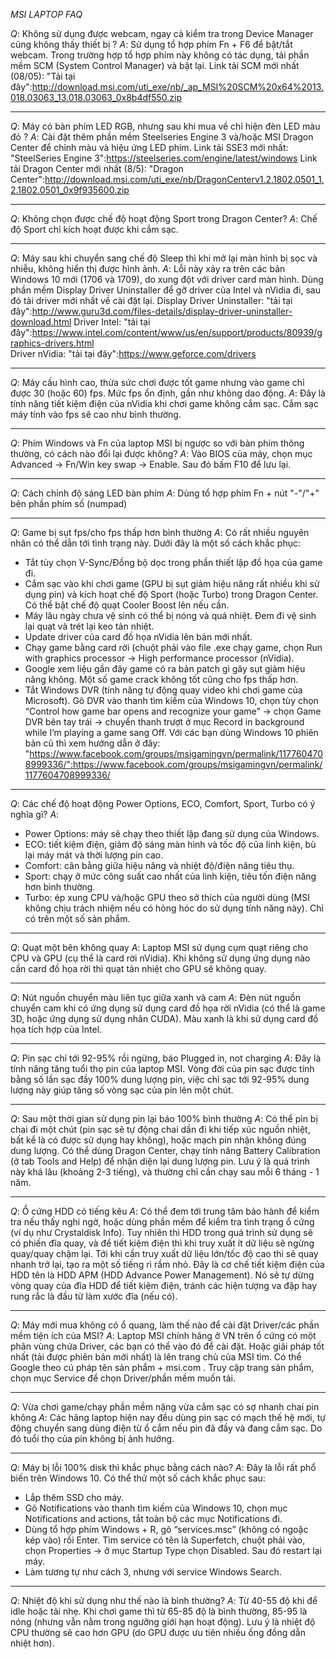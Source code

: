 *MSI LAPTOP FAQ*

*Q*: Không sử dụng được webcam, ngay cả kiểm tra trong Device Manager cũng không thấy thiết bị ?
*A*: Sử dụng tổ hợp phím Fn + F6 để bật/tắt webcam. Trong trường hợp tổ hợp phím này không có tác dụng, tải phần mềm SCM (System Control Manager) và bật lại. 
Link tải SCM mới nhất (08/05): "Tải tại đây":http://download.msi.com/uti_exe/nb/_ap_MSI%20SCM%20x64%2013.018.03063_13.018.03063_0x8b4df550.zip

***

*Q*: Máy có bàn phím LED RGB, nhưng sau khi mua về chỉ hiện đèn LED màu đỏ ?
*A*: Cài đặt thêm phần mềm Steelseries Engine 3 và/hoặc MSI Dragon Center để chỉnh màu và hiệu ứng LED phím. 
Link tải SSE3 mới nhất: "SteelSeries Engine 3":https://steelseries.com/engine/latest/windows
Link tải Dragon Center mới nhất (8/5): "Dragon Center":http://download.msi.com/uti_exe/nb/DragonCenterv1.2.1802.0501_1.2.1802.0501_0x9f935600.zip

***

*Q*: Không chọn được chế độ hoạt động Sport trong Dragon Center?
*A*: Chế độ Sport chỉ kích hoạt được khi cắm sạc.

***

*Q*: Máy sau khi chuyển sang chế độ Sleep thì khi mở lại màn hình bị sọc và nhiễu, không hiển thị được hình ảnh.
*A*: Lỗi này xảy ra trên các bản Windows 10 mới (1706 và 1709), do xung đột với driver card màn hình. Dùng phần mềm Display Driver Uninstaller để gỡ driver của Intel và nVidia đi, sau đó tải driver mới nhất về cài đặt lại.
Display Driver Uninstaller: "tải tại đây":http://www.guru3d.com/files-details/display-driver-uninstaller-download.html 
Driver Intel: "tải tại đây":https://www.intel.com/content/www/us/en/support/products/80939/graphics-drivers.html   
Driver nVidia: "tải tại đây":https://www.geforce.com/drivers

***
*Q*: Máy cấu hình cao, thừa sức chơi được tốt game nhưng vào game chỉ được 30 (hoặc 60) fps. Mức fps ổn định, gần như không dao động.
*A*: Đây là tính năng tiết kiệm điện của nVidia khi chơi game không cắm sạc. Cắm sạc máy tính vào fps sẽ cao như bình thường.

***
*Q*: Phím Windows và Fn của laptop MSI bị ngược so với bàn phím thông thường, có cách nào đổi lại được không?
*A*: Vào BIOS của máy, chọn mục Advanced -> Fn/Win key swap -> Enable. Sau đó bấm F10 để lưu lại.

***
*Q*: Cách chỉnh độ sáng LED bàn phím
*A*: Dùng tổ hợp phím Fn + nút "-"/"+" bên phần phím số (numpad)

***
*Q*: Game bị sụt fps/cho fps thấp hơn bình thường
*A*: 
Có rất nhiều nguyên nhân có thể dẫn tới tình trạng này. Dưới đây là một số cách khắc phục:
* Tắt tùy chọn V-Sync/Đồng bộ dọc trong phần thiết lập đồ họa của game đi.
* Cắm sạc vào khi chơi game (GPU bị sụt giảm hiệu năng rất nhiều khi sử dụng pin) và kích hoạt chế độ Sport (hoặc Turbo) trong Dragon Center. Có thể bật chế độ quạt Cooler Boost lên nếu cần.
* Máy lâu ngày chưa vệ sinh có thể bị nóng và quá nhiệt. Đem đi vệ sinh lại quạt và trét lại keo tản nhiệt.
* Update driver của card đồ họa nVidia lên bản mới nhất.
* Chạy game bằng card rời (chuột phải vào file .exe chạy game, chọn Run with graphics processor -> High performance processor (nVidia).
* Google xem liệu gần đây game có ra bản patch gì gây sụt giảm hiệu năng không. Một số game crack không tốt cũng cho fps thấp hơn.
* Tắt Windows DVR (tính năng tự động quay video khi chơi game của Microsoft). Gõ DVR vào thanh tìm kiếm của Windows 10, chọn tùy chọn “Control how game bar opens and recognize your game” -> chọn Game DVR bên tay trái -> chuyển thanh trượt ở mục Record in background while I’m playing a game sang Off. Với các bạn dùng Windows 10 phiên bản cũ thì xem hướng dẫn ở đây: "https://www.facebook.com/groups/msigamingvn/permalink/1177604708999336/":https://www.facebook.com/groups/msigamingvn/permalink/1177604708999336/

***
*Q*: Các chế độ hoạt động Power Options, ECO, Comfort, Sport, Turbo có ý nghĩa gì?
*A*: 
* Power Options: máy sẽ chạy theo thiết lập đang sử dụng của Windows.
* ECO: tiết kiệm điện, giảm độ sáng màn hình và tốc độ của linh kiện, bù lại máy mát và thời lượng pin cao.
* Comfort: cân bằng giữa hiệu năng và nhiệt độ/điện năng tiêu thụ.
* Sport: chạy ở mức công suất cao nhất của linh kiện, tiêu tốn điện năng hơn bình thường.
* Turbo: ép xung CPU và/hoặc GPU theo sở thích của người dùng (MSI không chịu trách nhiệm nếu có hỏng hóc do sử dụng tính năng này). Chỉ có trên một số sản phẩm.

***
*Q*: Quạt một bên không quay
*A*: Laptop MSI sử dụng cụm quạt riêng cho CPU và GPU (cụ thể là card rời nVidia). Khi không sử dụng ứng dụng nào cần card đồ họa rời thì quạt tản nhiệt cho GPU sẽ không quay.

***
*Q*: Nút nguồn chuyển màu liên tục giữa xanh và cam
*A*: Đèn nút nguồn chuyển cam khi có ứng dụng sử dụng card đồ họa rời nVidia (có thể là game 3D, hoặc ứng dụng sử dụng nhân CUDA). Màu xanh là khi sử dụng card đồ họa tích hợp của Intel.

***
*Q*: Pin sạc chỉ tới 92-95% rồi ngừng, báo Plugged in, not charging
*A*: Đây là tính năng tăng tuổi thọ pin của laptop MSI. Vòng đời của pin sạc được tính bằng số lần sạc đầy 100% dung lượng pin, việc chỉ sạc tới 92-95% dung lượng này giúp tăng số vòng sạc của pin lên một chút.

***
*Q*: Sau một thời gian sử dụng pin lại báo 100% bình thường
*A*: Có thể pin bị chai đi một chút (pin sạc sẽ tự động chai dần đi khi tiếp xúc nguồn nhiệt, bất kể là có được sử dụng hay không), hoặc mạch pin nhận không đúng dung lượng. Có thể dùng Dragon Center, chạy tính năng Battery Calibration (ở tab Tools and Help) để nhận diện lại dung lượng pin. Lưu ý là quá trình này khá lâu (khoảng 2-3 tiếng), và thường chỉ cần chạy sau mỗi 6 tháng - 1 năm.

***
*Q*: Ổ cứng HDD có tiếng kêu
*A*: Có thể đem tới trung tâm bảo hành để kiểm tra nếu thấy nghi ngờ, hoặc dùng phần mềm để kiểm tra tình trạng ổ cứng (ví dụ như Crystaldisk Info). Tuy nhiên thì HDD trong quá trình sử dụng sẽ có phiến đĩa quay, và để tiết kiệm điện thì khi truy xuất ít dữ liệu sẽ ngừng quay/quay chậm lại. Tới khi cần truy xuất dữ liệu lớn/tốc độ cao thì sẽ quay nhanh trở lại, tạo ra một số tiếng rì rầm nhỏ. Đây là cơ chế tiết kiệm điện của HDD tên là HDD APM (HDD Advance Power Management). Nó sẽ tự dừng vòng quay của đĩa HDD để tiết kiệm điện, tránh các hiện tượng va đập hay rung rắc là đầu từ làm xước đĩa (nếu có).

***
*Q*: Máy mới mua không có ổ quang, làm thế nào để cài đặt Driver/các phần mềm tiện ích của MSI?
*A*: Laptop MSI chính hãng ở VN trên ổ cứng có một phân vùng chứa Driver, các bạn có thể vào đó để cài đặt. Hoặc giải pháp tốt nhất (tải được phiên bản mới nhất) là lên trang chủ của MSI tìm. Có thể Google theo cú pháp tên sản phẩm + msi.com  . Truy cập trang sản phẩm, chọn mục Service để chọn Driver/phần mềm muốn tải.

***
*Q*: Vừa chơi game/chạy phần mềm nặng vừa cắm sạc có sợ nhanh chai pin không
*A*: Các hãng laptop hiện nay đều dùng pin sạc có mạch thế hệ mới, tự động chuyển sang dùng điện từ ổ cắm nếu pin đã đầy và đang cắm sạc. Do đó tuổi thọ của pin không bị ảnh hưởng.

***
*Q*: Máy bị lỗi 100% disk thì khắc phục bằng cách nào?
*A*:
Đây là lỗi rất phổ biến trên Windows 10. Có thể thử một số cách khắc phục sau:
* Lắp thêm SSD cho máy.
* Gõ Notifications vào thanh tìm kiếm của Windows 10, chọn mục Notifications and actions, tắt toàn bộ các mục Notifications đi.
* Dùng tổ hợp phím Windows + R, gõ “services.msc” (không có ngoặc kép vào) rồi Enter. Tìm service có tên là Superfetch, chuột phải vào, chọn Properties -> ở mục Startup Type chọn Disabled. Sau đó restart lại máy.
* Làm tương tự như cách 3, nhưng với service Windows Search.

***
*Q*: Nhiệt độ khi sử dụng như thế nào là bình thường?
*A*: Từ 40-55 độ khi để idle hoặc tải nhẹ. Khi chơi game thì từ 65-85 độ là bình thường, 85-95 là nóng (nhưng vẫn nằm trong ngưỡng giới hạn hoạt động). Lưu ý là nhiệt độ CPU thường sẽ cao hơn GPU (do GPU được ưu tiên nhiều ống đồng dẫn nhiệt hơn).




